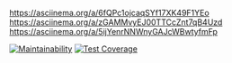 https://asciinema.org/a/6fQPc1ojcaqSYf17XK49F1YEo
https://asciinema.org/a/zGAMMvyEJ00TTCcZnt7qB4Uzd
https://asciinema.org/a/5ijYenrNNWnyGAJcWBwtyfmFp


[![Maintainability](https://api.codeclimate.com/v1/badges/e8f7dae9a71a67aea0c5/maintainability)](https://codeclimate.com/github/miskaris-wq/java-project-71/maintainability)
[![Test Coverage](https://api.codeclimate.com/v1/badges/e8f7dae9a71a67aea0c5/test_coverage)](https://codeclimate.com/github/miskaris-wq/java-project-71/test_coverage)

